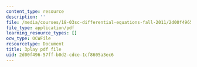 ```yaml
---
content_type: resource
description: ''
file: /media/courses/18-03sc-differential-equations-fall-2011/2d00f49657ffb0d2cdce1cf8605a3ec6_kRR9EVzr4lc.pdf
file_type: application/pdf
learning_resource_types: []
ocw_type: OCWFile
resourcetype: Document
title: 3play pdf file
uid: 2d00f496-57ff-b0d2-cdce-1cf8605a3ec6
---
```

